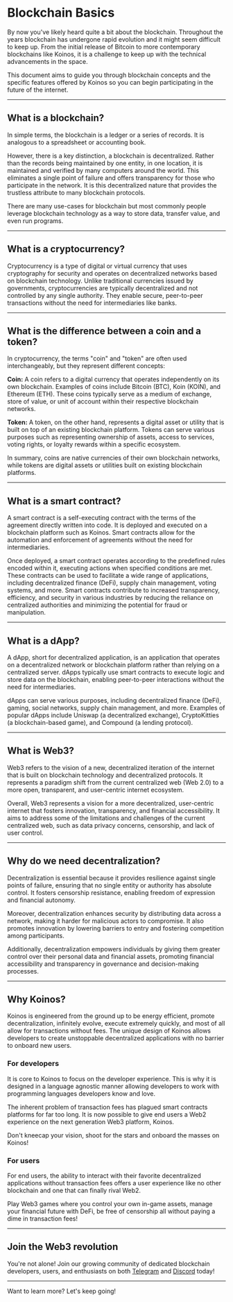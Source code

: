 # Blockchain Basics
By now you've likely heard quite a bit about the blockchain. Throughout the years blockchain has undergone rapid evolution and it might seem difficult to keep up. From the initial release of Bitcoin to more contemporary blockchains like Koinos, it is a challenge to keep up with the technical advancements in the space.

This document aims to guide you through blockchain concepts and the specific features offered by Koinos so you can begin participating in the future of the internet.

---
## What is a blockchain?
In simple terms, the blockchain is a ledger or a series of records. It is analogous to a spreadsheet or accounting book.

However, there is a key distinction, a blockchain is decentralized. Rather than the records being maintained by one entity, in one location, it is maintained and verified by many computers around the world. This eliminates a single point of failure and offers transparency for those who participate in the network. It is this decentralized nature that provides the trustless attribute to many blockchain protocols.

There are many use-cases for blockchain but most commonly people leverage blockchain technology as a way to store data, transfer value, and even run programs.

---
## What is a cryptocurrency?
Cryptocurrency is a type of digital or virtual currency that uses cryptography for security and operates on decentralized networks based on blockchain technology. Unlike traditional currencies issued by governments, cryptocurrencies are typically decentralized and not controlled by any single authority. They enable secure, peer-to-peer transactions without the need for intermediaries like banks.

---
## What is the difference between a coin and a token?
In cryptocurrency, the terms "coin" and "token" are often used interchangeably, but they represent different concepts:

**Coin:** A coin refers to a digital currency that operates independently on its own blockchain. Examples of coins include Bitcoin (BTC), Koin (KOIN), and Ethereum (ETH). These coins typically serve as a medium of exchange, store of value, or unit of account within their respective blockchain networks.

**Token:** A token, on the other hand, represents a digital asset or utility that is built on top of an existing blockchain platform. Tokens can serve various purposes such as representing ownership of assets, access to services, voting rights, or loyalty rewards within a specific ecosystem.

In summary, coins are native currencies of their own blockchain networks, while tokens are digital assets or utilities built on existing blockchain platforms.

---
## What is a smart contract?
A smart contract is a self-executing contract with the terms of the agreement directly written into code. It is deployed and executed on a blockchain platform such as Koinos. Smart contracts allow for the automation and enforcement of agreements without the need for intermediaries.

Once deployed, a smart contract operates according to the predefined rules encoded within it, executing actions when specified conditions are met. These contracts can be used to facilitate a wide range of applications, including decentralized finance (DeFi), supply chain management, voting systems, and more. Smart contracts contribute to increased transparency, efficiency, and security in various industries by reducing the reliance on centralized authorities and minimizing the potential for fraud or manipulation.

---
## What is a dApp?
A dApp, short for decentralized application, is an application that operates on a decentralized network or blockchain platform rather than relying on a centralized server. dApps typically use smart contracts to execute logic and store data on the blockchain, enabling peer-to-peer interactions without the need for intermediaries.

dApps can serve various purposes, including decentralized finance (DeFi), gaming, social networks, supply chain management, and more. Examples of popular dApps include Uniswap (a decentralized exchange), CryptoKitties (a blockchain-based game), and Compound (a lending protocol).

---
## What is Web3?
Web3 refers to the vision of a new, decentralized iteration of the internet that is built on blockchain technology and decentralized protocols. It represents a paradigm shift from the current centralized web (Web 2.0) to a more open, transparent, and user-centric internet ecosystem.

Overall, Web3 represents a vision for a more decentralized, user-centric internet that fosters innovation, transparency, and financial accessibility. It aims to address some of the limitations and challenges of the current centralized web, such as data privacy concerns, censorship, and lack of user control.

---
## Why do we need decentralization?
Decentralization is essential because it provides resilience against single points of failure, ensuring that no single entity or authority has absolute control. It fosters censorship resistance, enabling freedom of expression and financial autonomy.

Moreover, decentralization enhances security by distributing data across a network, making it harder for malicious actors to compromise. It also promotes innovation by lowering barriers to entry and fostering competition among participants.

Additionally, decentralization empowers individuals by giving them greater control over their personal data and financial assets, promoting financial accessibility and transparency in governance and decision-making processes.

---
## Why Koinos?
Koinos is engineered from the ground up to be energy efficient, promote decentralization, infinitely evolve, execute extremely quickly, and most of all allow for transactions without fees. The unique design of Koinos allows developers to create unstoppable decentralized applications with no barrier to onboard new users.

### For developers
It is core to Koinos to focus on the developer experience. This is why it is designed in a language agnostic manner allowing developers to work with programming languages developers know and love.

The inherent problem of transaction fees has plagued smart contracts platforms for far too long. It is now possible to give end users a Web2 experience on the next generation Web3 platform, Koinos.

Don't kneecap your vision, shoot for the stars and onboard the masses on Koinos!

### For users
For end users, the ability to interact with their favorite decentralized applications without transaction fees offers a user experience like no other blockchain and one that can finally rival Web2.

Play Web3 games where you control your own in-game assets, manage your financial future with DeFi, be free of censorship all without paying a dime in transaction fees!

---
## Join the Web3 revolution
You're not alone! Join our growing community of dedicated blockchain developers, users, and enthusiasts on both [Telegram](https://telegram.koinos.io) and [Discord](https://discord.koinos.io) today!

---
Want to learn more? Let's keep going!